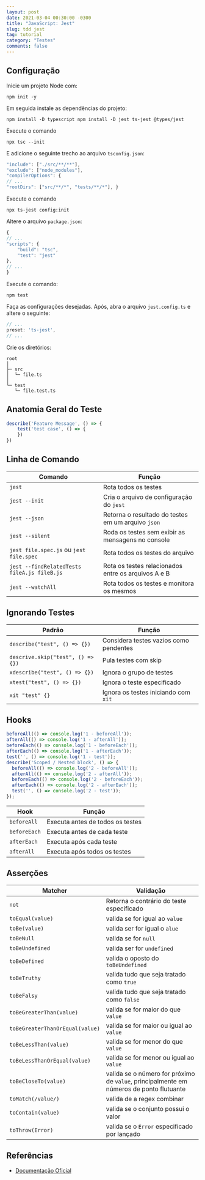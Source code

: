 ```yaml
---
layout: post
date: 2021-03-04 00:30:00 -0300
title: "JavaScript: Jest"
slug: tdd jest 
tag: tutorial 
category: "Testes" 
comments: false 
--- 
```


## Configuração 

Inicie um projeto Node com:

```
npm init -y 
```

Em seguida instale as dependências do projeto:

```
npm install -D typescript npm install -D jest ts-jest @types/jest 
```

Execute o comando

```
npx tsc --init 
```

E adicione o seguinte trecho ao arquivo `tsconfig.json`:

```js 
"include": ["./src/**/**"], 
"exclude": ["node_modules"], 
"compilerOptions": { 
// ...  
"rootDirs": ["src/**/*", "tests/**/*"], } 
``` 

Execute o comando

```
npx ts-jest config:init 
```

Altere o arquivo `package.json`:

```js
{ 
// ...  
"scripts": { 
    "build": "tsc", 
    "test": "jest" 
}, 
// ...  
} 
```

Execute o comando:

```
npm test 
```

Faça as configurações desejadas. Após, abra o arquivo `jest.config.ts` e altere o seguinte:

```ts
// ...  
preset: 'ts-jest', 
// ...  
```

Crie os diretórios:

```
root 
│ 
├─ src 
│  └─ file.ts 
│ 
└─ test 
   └─ file.test.ts 
```

## Anatomia Geral do Teste

```javascript
describe('Feature Message', () => { 
    test('test case', () => {
    }) 
}) 
```

## Linha de Comando

Comando | Função
--- | ---
`jest` | Rota todos os testes 
`jest --init` | Cria o arquivo de configuração do `jest` 
`jest --json` | Retorna o resultado do testes em um arquivo `json`
`jest --silent` | Roda os testes sem exibir as mensagens no console
`jest file.spec.js` ou `jest file.spec`| Rota todos os testes do arquivo
`jest --findRelatedTests fileA.js fileB.js` | Rota os testes relacionados entre os arquivos A e B
`jest --watchAll` | Rota todos os testes e monitora os mesmos

## Ignorando Testes

Padrão | Função
--- | ---
`describe("test", () => {})` | Considera testes vazios como pendentes
`descrive.skip("test", () => {})`| Pula testes com skip
`xdescribe("test", () => {})`| Ignora o grupo de testes
`xtest("test", () => {})`| Ignora o teste especificado
`xit "test" {}` | Ignora os testes iniciando com `xit`

## Hooks

```javascript
beforeAll(() => console.log('1 - beforeAll'));
afterAll(() => console.log('1 - afterAll'));
beforeEach(() => console.log('1 - beforeEach'));
afterEach(() => console.log('1 - afterEach'));
test('', () => console.log('1 - test'));
describe('Scoped / Nested block', () => {
  beforeAll(() => console.log('2 - beforeAll'));
  afterAll(() => console.log('2 - afterAll'));
  beforeEach(() => console.log('2 - beforeEach'));
  afterEach(() => console.log('2 - afterEach'));
  test('', () => console.log('2 - test'));
});
```

Hook | Função
--- | ---
`beforeAll` | Executa antes de todos os testes
`beforeEach` | Executa antes de cada teste
`afterEach` | Executa após cada teste
`afterAll` | Executa após todos os testes

## Asserções

Matcher  | Validação
--- | ---
`not` | Retorna o contrário do teste especificado
`toEqual(value)` | valida se for igual ao `value`
`toBe(value)` | valida ser for igual o `alue`
`toBeNull` | valida se for `null`
`toBeUndefined` | valida ser for `undefined`
`toBeDefined` | valida o oposto do `toBeUndefined`
`toBeTruthy` | valida tudo que seja tratado como `true`
`toBeFalsy` | valida tudo que seja tratado como `false`
`toBeGreaterThan(value)` | valida se for maior do que `value`
`toBeGreaterThanOrEqual(value)` | valida se for maior ou igual ao `value`
`toBeLessThan(value)` | valida se for menor do que `value`
`toBeLessThanOrEqual(value)` | valida se for menor ou igual ao `value`
`toBeCloseTo(value)` | valida se o número for próximo de `value`, principalmente em números de ponto flutuante
`toMatch(/value/)` | valida de a regex combinar
`toContain(value)` | valida se o conjunto possui o valor
`toThrow(Error)` | valida se o `Error` especificado por lançado

## Referências

- [Documentação Oficial](https://jestjs.io/docs/using-matchers)
